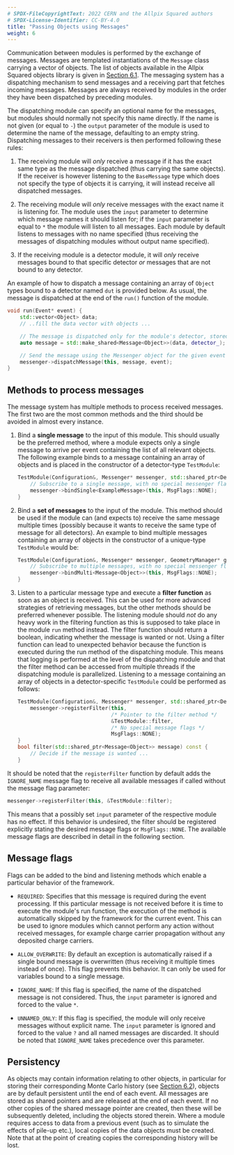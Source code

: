 ```yaml
---
# SPDX-FileCopyrightText: 2022 CERN and the Allpix Squared authors
# SPDX-License-Identifier: CC-BY-4.0
title: "Passing Objects using Messages"
weight: 6
---
```


Communication between modules is performed by the exchange of messages. Messages are templated instantiations of the
`Message` class carrying a vector of objects. The list of objects available in the Allpix Squared objects library is given in
[Section 6.1](../06_objects/01_object_types.md). The messaging system has a dispatching mechanism to send messages and a
receiving part that fetches incoming messages. Messages are always received by modules in the order they have been dispatched
by preceding modules.

The dispatching module can specify an optional name for the messages, but modules should normally not specify this name
directly. If the name is not given (or equal to `-`) the `output` parameter of the module is used to determine the name of
the message, defaulting to an empty string. Dispatching messages to their receivers is then performed following these rules:

1.  The receiving module will *only* receive a message if it has the exact same type as the message dispatched (thus carrying
    the same objects). If the receiver is however listening to the `BaseMessage` type which does not specify the type of
    objects it is carrying, it will instead receive all dispatched messages.

2.  The receiving module will *only* receive messages with the exact name it is listening for. The module uses the `input`
    parameter to determine which message names it should listen for; if the `input` parameter is equal to `*` the module will
    listen to all messages. Each module by default listens to messages with no name specified (thus receiving the messages of
    dispatching modules without output name specified).

3.  If the receiving module is a detector module, it will *only* receive messages bound to that specific detector *or*
    messages that are not bound to any detector.

An example of how to dispatch a message containing an array of `Object` types bound to a detector named `dut` is provided
below. As usual, the message is dispatched at the end of the `run()` function of the module.

```cpp
void run(Event* event) {
    std::vector<Object> data;
    // ..fill the data vector with objects ...

    // The message is dispatched only for the module's detector, stored in "detector_"
    auto message = std::make_shared<Message<Object>>(data, detector_);

    // Send the message using the Messenger object for the given event
    messenger->dispatchMessage(this, message, event);
}
```

## Methods to process messages

The message system has multiple methods to process received messages. The first two are the most common methods and the third
should be avoided in almost every instance.

1.  Bind a **single message** to the input of this module. This should usually be the preferred method, where a module
    expects only a single message to arrive per event containing the list of all relevant objects. The following example
    binds to a message containing an array of objects and is placed in the constructor of a detector-type `TestModule`:

    ```cpp
    TestModule(Configuration&, Messenger* messenger, std::shared_ptr<Detector>) {
        // Subscribe to a single message, with no special messenger flags
        messenger->bindSingle<ExampleMessage>(this, MsgFlags::NONE);
    }
    ```

2.  Bind a **set of messages** to the input of the module. This method should be used if the module can (and expects to)
    receive the same message multiple times (possibly because it wants to receive the same type of message for all
    detectors). An example to bind multiple messages containing an array of objects in the constructor of a unique-type
    `TestModule` would be:

    ```cpp
    TestModule(Configuration&, Messenger* messenger, GeometryManager* geo_manager) {
        // Subscribe to multiple messages, with no special messenger flags
        messenger->bindMulti<Message<Object>>(this, MsgFlags::NONE);
    }
    ```

3.  Listen to a particular message type and execute a **filter function** as soon as an object is received. This can be used
    for more advanced strategies of retrieving messages, but the other methods should be preferred whenever possible. The
    listening module should *not* do any heavy work in the filtering function as this is supposed to take place in the module
    `run` method instead. The filter function should return a boolean, indicating whether the message is wanted or not. Using
    a filter function can lead to unexpected behavior because the function is executed during the run method of the
    dispatching module. This means that logging is performed at the level of the dispatching module and that the filter
    method can be accessed from multiple threads if the dispatching module is parallelized. Listening to a message containing
    an array of objects in a detector-specific `TestModule` could be performed as follows:

    ```cpp
    TestModule(Configuration&, Messenger* messenger, std::shared_ptr<Detector>) {
        messenger->registerFilter(this,
                                  /* Pointer to the filter method */
                                  &TestModule::filter,
                                  /* No special message flags */
                                  MsgFlags::NONE);
    }
    bool filter(std::shared_ptr<Message<Object>> message) const {
        // Decide if the message is wanted ...
    }
    ```

It should be noted that the `registerFilter` function by default adds the `IGNORE_NAME` message flag to receive all available
messages if called without the message flag parameter:

```cpp
messenger->registerFilter(this, &TestModule::filter);
```

This means that a possibly set `input` parameter of the respective module has no effect. If this behavior is undesired, the
filter should be registered explicitly stating the desired message flags or `MsgFlags::NONE`. The available message flags are
described in detail in the following section.

## Message flags

Flags can be added to the bind and listening methods which enable a particular behavior of the framework.

- `REQUIRED`:
  Specifies that this message is required during the event processing. If this particular message is not received before it
  is time to execute the module's run function, the execution of the method is automatically skipped by the framework for
  the current event. This can be used to ignore modules which cannot perform any action without received messages, for
  example charge carrier propagation without any deposited charge carriers.

- `ALLOW_OVERWRITE`:
  By default an exception is automatically raised if a single bound message is overwritten (thus receiving it multiple
  times instead of once). This flag prevents this behavior. It can only be used for variables bound to a single message.

- `IGNORE_NAME`:
  If this flag is specified, the name of the dispatched message is not considered. Thus, the `input` parameter is ignored
  and forced to the value `*`.

- `UNNAMED_ONLY`:
  If this flag is specified, the module will only receive messages without explicit name. The `input` parameter is ignored
  and forced to the value `?` and all named messages are discarded. It should be noted that `IGNORE_NAME` takes precedence
  over this parameter.

## Persistency

As objects may contain information relating to other objects, in particular for storing their corresponding Monte Carlo
history (see [Section 6.2](../06_objects/02_object_history.md)), objects are by default persistent until the end of each
event. All messages are stored as shared pointers and are released at the end of each event. If no other copies of the shared
message pointer are created, then these will be subsequently deleted, including the objects stored therein. Where a module
requires access to data from a previous event (such as to simulate the effects of pile-up etc.), local copies of the data
objects must be created. Note that at the point of creating copies the corresponding history will be lost.
